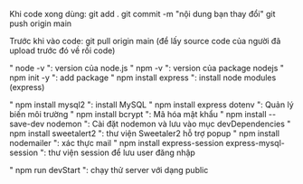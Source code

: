 Khi code xong dùng:
git add .
git commit -m "nội dung bạn thay đổi"
git push origin main

Trước khi vào code:
git pull origin main (để lấy source code của người đã upload trước đó về rồi code)

" node -v ": version của node.js
" npm -v ": version của package nodejs
" npm init -y ": add package
" npm install express ": install node modules (express)

" npm install mysql2 ": install MySQL
" npm install express dotenv ": Quản lý biến môi trường
" npm install bcrypt ": Mã hóa mật khẩu
" npm install --save-dev nodemon ": Cài đặt nodemon và lưu vào mục devDependencies
" npm install sweetalert2 ": thư viện Sweetaler2 hỗ trợ popup
" npm install nodemailer ": xác thực mail
" npm install express-session express-mysql-session ": thư viện session để lưu user đăng nhập


" npm run devStart ": chạy thử server với dạng public